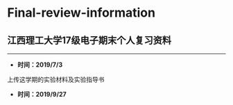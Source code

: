 # Final-review-information
## 江西理工大学17级电子期末个人复习资料
----------------------------------





- **时间：2019/7/3**

上传这学期的实验材料及实验指导书

- **时间：2019/9/27**

